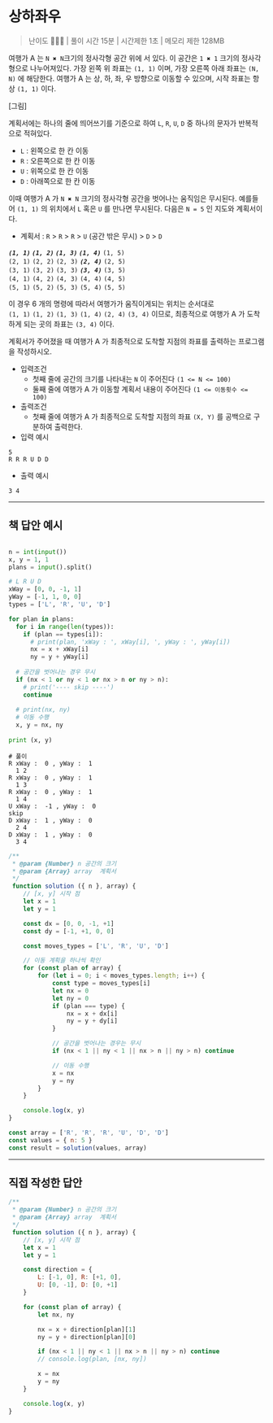 # 상하좌우

> 난이도 🧡🤍🤍 | 풀이 시간 15분 | 시간제한 1초 | 메모리 제한 128MB

여행가 A 는 `N ✖ N`크기의 정사각형 공간 위에 서 있다. 이 공간은 `1 ✖ 1` 크기의 정사각형으로 나누어져있다. 가장 왼쪽 위 좌표는 `(1, 1)` 이며, 가장 오른쪽 아래 좌표는 `(N, N)` 에 해당한다. 여행가 A 는 상, 하, 좌, 우 방향으로 이동할 수 있으며, 시작 좌표는 항상 `(1, 1)` 이다. 

[그림]

계획서에는 하나의 줄에 띄어쓰기를 기준으로 하여 `L`, `R`, `U`, `D` 중 하나의 문자가 반복적으로 적혀있다.

* `L` : 왼쪽으로 한 칸 이동
* `R` : 오른쪽으로 한 칸 이동
* `U` : 위쪽으로 한 칸 이동
* `D` : 아래쪽으로 한 칸 이동

이때 여행가 A 가 `N ✖ N` 크기의 정사각형 공간을 벗어나는 움직임은 무시된다. 예를들어 `(1, 1)` 의 위치에서 `L` 혹은 `U` 를 만나면 무시된다. 다음은 `N = 5` 인 지도와 계획서이다.

* 계획서 : `R` > `R` > `R` > `U` (공간 밖은 무시) > `D` > `D`

***`(1, 1)` `(1, 2)` `(1, 3)` `(1, 4)`*** `(1, 5)` \
`(2, 1)` `(2, 2)` `(2, 3)` ***`(2, 4)`*** `(2, 5)` \
`(3, 1)` `(3, 2)` `(3, 3)` ***`(3, 4)`*** `(3, 5)` \
`(4, 1)` `(4, 2)` `(4, 3)` `(4, 4)` `(4, 5)` \
`(5, 1)` `(5, 2)` `(5, 3)` `(5, 4)` `(5, 5)` 

이 경우 6 개의 명령에 따라서 여행가가 움직이게되는 위치는 순서대로 \
`(1, 1)` `(1, 2)` `(1, 3)` `(1, 4)` `(2, 4)` `(3, 4)` 이므로, 최종적으로 여행가 A 가 도착하게 되는 곳의 좌표는 `(3, 4)` 이다. 

계획서가 주어졌을 때 여행가 A 가 최종적으로 도착할 지점의 좌표를 출력하는 프로그램을 작성하시오.

* 입력조건
  * 첫째 줄에 공간의 크기를 나타내는 `N` 이 주어진다 `(1 <= N <= 100)`
  * 둘째 줄에 여행가 A 가 이동할 계획서 내용이 주어진다 `(1 <= 이동횟수 <= 100)`
* 출력조건
  * 첫째 줄에 여행가 A 가 최종적으로 도착할 지점의 좌표 `(X, Y)` 를 공백으로 구분하여 출력한다.
* 입력 예시
```
5
R R R U D D
```
* 출력 예시
```
3 4
```

------

## 책 답안 예시

``` python

n = int(input())
x, y = 1, 1
plans = input().split()

# L R U D
xWay = [0, 0, -1, 1]
yWay = [-1, 1, 0, 0]
types = ['L', 'R', 'U', 'D']

for plan in plans:  
  for i in range(len(types)):
    if (plan == types[i]):
      # print(plan, 'xWay : ', xWay[i], ', yWay : ', yWay[i])
      nx = x + xWay[i]
      ny = y + yWay[i]
    
  # 공간을 벗어나는 경우 무시
  if (nx < 1 or ny < 1 or nx > n or ny > n):
    # print('---- skip ----')
    continue
  
  # print(nx, ny)
  # 이동 수행
  x, y = nx, ny
    
print (x, y)
```

```
# 풀이
R xWay :  0 , yWay :  1
  1 2
R xWay :  0 , yWay :  1
  1 3
R xWay :  0 , yWay :  1
  1 4
U xWay :  -1 , yWay :  0
skip
D xWay :  1 , yWay :  0
  2 4
D xWay :  1 , yWay :  0
  3 4
```

``` javascript
/**
 * @param {Number} n 공간의 크기
 * @param {Array} array  계획서
 */
 function solution ({ n }, array) {
	// [x, y] 시작 점
	let x = 1
	let y = 1

	const dx = [0, 0, -1, +1]
	const dy = [-1, +1, 0, 0]

	const moves_types = ['L', 'R', 'U', 'D']

	// 이동 계획을 하나씩 확인
	for (const plan of array) {
		for (let i = 0; i < moves_types.length; i++) {
			const type = moves_types[i]
			let nx = 0
			let ny = 0
			if (plan === type) {
				nx = x + dx[i]
				ny = y + dy[i]
			}

			// 공간을 벗어나는 경우는 무시
			if (nx < 1 || ny < 1 || nx > n || ny > n) continue

			// 이동 수행
			x = nx
			y = ny
		}
	}

	console.log(x, y)
}

const array = ['R', 'R', 'R', 'U', 'D', 'D']
const values = { n: 5 }
const result = solution(values, array)
```

------


## 직접 작성한 답안

``` javascript
/**
 * @param {Number} n 공간의 크기
 * @param {Array} array  계획서
 */
 function solution ({ n }, array) {
	// [x, y] 시작 점
	let x = 1
	let y = 1

	const direction = {
		L: [-1, 0], R: [+1, 0],
		U: [0, -1], D: [0, +1]
	}

	for (const plan of array) {
		let nx, ny

		nx = x + direction[plan][1]
		ny = y + direction[plan][0]

		if (nx < 1 || ny < 1 || nx > n || ny > n) continue
		// console.log(plan, [nx, ny])

		x = nx
		y = ny
	}

	console.log(x, y)
}
```